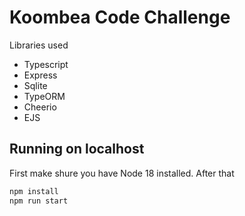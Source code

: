 # Koombea Code Challenge


Libraries used

- Typescript
- Express
- Sqlite
- TypeORM
- Cheerio
- EJS


## Running on localhost

First make shure you have Node 18 installed. After that

```sh
npm install
npm run start
```




